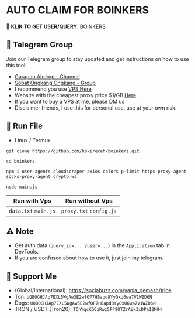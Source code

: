 # AUTO CLAIM FOR BOINKERS

🔗 **KLIK TO GET USER/QUERY**: [BOINKERS](https://t.me/boinker_bot/boinkapp?startapp=boink1170158500)

## 📢 Telegram Group

Join our Telegram group to stay updated and get instructions on how to use this tool:

- [Garapan Airdrop - Channel](https://t.me/garapanairdrop_indonesia)
- [Sobat Ongkang Ongkang - Group](https://t.me/ongkang_ongkang)
- I recommend you use [VPS Here](https://bit.ly/vps-here)
- Website with the cheapest proxy price $1/GB [Here](https://dataimpulse.com/?aff=52576)
- If you want to buy a VPS at me, please DM us
- Disclaimer friends, I use this for personal use. use at your own risk.

## 🚀 Run File

- Linux / Termux
```
git clone https://github.com/hokireceh/boinkers.git
```
```
cd boinkers
```
```
npm i user-agents cloudscraper axios colors p-limit https-proxy-agent socks-proxy-agent crypto ws
```
```
node main.js
```

| Run with Vps                   | Run without Vps   |
| -------------------------------- | ------------------- |
| `data.txt` `main.js` | `proxy.txt` `config.js` |

## ⚠️ Note
- Get auth data (`query_id=... /user=...`) in the `Application` tab in DevTools.
- If you are confused about how to use it, just join my telegram.

## 💱 Support Me

- (Global/International): https://sociabuzz.com/vania_gemash/tribe
- Ton: ```UQBOGHJAp7EXL5WgAw3E2wfOF7HBapd8YyQxU6wa7V1WZD6N```
- Dogs: ```UQBOGHJAp7EXL5WgAw3E2wfOF7HBapd8YyQxU6wa7V1WZD6N```
- TRON / USDT (Tron20): ```TChYgcKG6zRwz5FP9UTZrAik3xDPa12M94```

